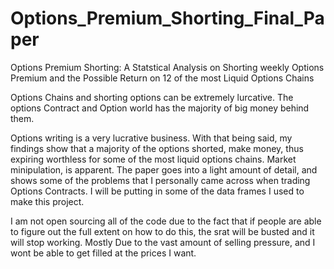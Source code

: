 # Options_Premium_Shorting_Final_Paper
Options Premium Shorting: A Statstical Analysis on Shorting weekly Options Premium and the Possible Return on 12 of the most Liquid Options Chains 


Options Chains and shorting options can be extremely lurcative. The options Contract and Option world has the majority of big money behind them. 

Options writing is a very lucrative business. With that being said, my findings show that a majority of the options shorted, make money, thus expiring worthless for some of the most liquid options chains. Market minipulation, is apparent. The paper goes into a light amount of detail, and shows some of the problems that I personally came across when trading Options Contracts. I will be putting in some of the data frames I used to make this project. 

I am not open sourcing all of the code due to the fact that if people are able to figure out the full extent on how to do this, the srat will be busted and it will stop working. Mostly Due to the vast amount of selling pressure, and I wont be able to get filled at the prices I want. 
